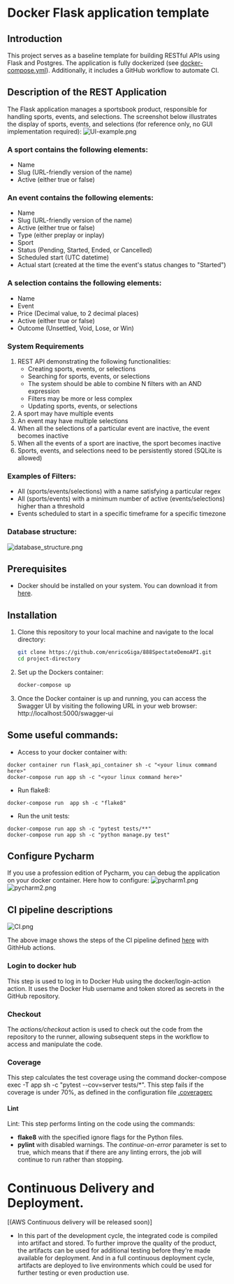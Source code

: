 # Docker Flask application template

## Introduction

This project serves as a baseline template for building RESTful APIs using Flask and Postgres. 
The application is fully dockerized (see [docker-compose.yml](docker-compose.yml)). 
Additionally, it includes a GitHub workflow to automate CI.


## Description of the REST Application

The Flask application manages a sportsbook product, responsible for handling sports, events, and selections. 
The screenshot below illustrates the display of sports, events, and selections (for reference only, no GUI implementation required):
![UI-example.png](images%2FUI-example.png)


### A **sport** contains the following elements:
* Name 
* Slug (URL-friendly version of the name)
* Active (either true or false)  

### An **event** contains the following elements:
* Name
* Slug (URL-friendly version of the name)
* Active (either true or false)
* Type (either preplay or inplay)
* Sport
* Status (Pending, Started, Ended, or Cancelled)
* Scheduled start (UTC datetime)
* Actual start (created at the time the event's status changes to "Started")

### A **selection** contains the following elements:
* Name
* Event
* Price (Decimal value, to 2 decimal places)
* Active (either true or false)
* Outcome (Unsettled, Void, Lose, or Win)

### System Requirements
1. REST API demonstrating the following functionalities:
    * Creating sports, events, or selections
    * Searching for sports, events, or selections
    * The system should be able to combine N filters with an AND expression
    * Filters may be more or less complex
    * Updating sports, events, or selections
2. A sport may have multiple events
3. An event may have multiple selections
4. When all the selections of a particular event are inactive, the event becomes inactive
5. When all the events of a sport are inactive, the sport becomes inactive
6. Sports, events, and selections need to be persistently stored (SQLite is allowed)

### Examples of Filters:
* All (sports/events/selections) with a name satisfying a particular regex
* All (sports/events) with a minimum number of active (events/selections) higher than a threshold
* Events scheduled to start in a specific timeframe for a specific timezone

### Database structure:
![database_structure.png](images%2Fdatabase_structure.png)

## Prerequisites
- Docker should be installed on your system. You can download it
  from [here](https://www.docker.com/get-started).

## Installation
1. Clone this repository to your local machine and navigate to the local directory:

   ```bash
   git clone https://github.com/enricoGiga/888SpectateDemoAPI.git
   cd project-directory

2. Set up the Dockers container:
   ```bash
   docker-compose up
3. Once the Docker container is up and running, you can access the Swagger UI by visiting
   the following URL in your web browser: http://localhost:5000/swagger-ui 



## Some useful commands:
- Access to your docker container with:
```shell
docker container run flask_api_container sh -c "<your linux command here>" 
docker-compose run app sh -c "<your linux command here>"
  ```
- Run flake8:
```shell
docker-compose run  app sh -c "flake8"   
```
- Run the unit tests:
```shell
docker-compose run app sh -c "pytest tests/**" 
docker-compose run app sh -c "python manage.py test"
```
## Configure Pycharm
If you use a profession edition of Pycharm, you can debug the application on your docker container.
Here how to configure:
![pycharm1.png](images%2Fpycharm1.png)
![pycharm2.png](images%2Fpycharm2.png)

## CI pipeline descriptions
![CI.png](images%2FCI.png)

The above image shows the steps of the CI pipeline defined [here](.github%2Fworkflows%2Fci.yml) with GithHub actions.
### Login to docker hub
This step is used to log in to Docker Hub using the docker/login-action action. It uses the Docker Hub username and token stored as secrets in the GitHub repository.
### Checkout
The _actions/checkout_ action is used to check out the code from the repository to the runner, allowing subsequent steps in the workflow to access and manipulate the code. 
### Coverage
This step calculates the test coverage using the command docker-compose exec -T app sh -c "pytest --cov=server tests/*". This step fails if the coverage is under 70%, as defined in the configuration file [.coveragerc](flask_template%2F.coveragerc)

#### Lint
Lint: This step performs linting on the code using the commands:

* **flake8** with the specified ignore flags for the Python files.
* **pylint** with disabled warnings. The _continue-on-error_ parameter is set to true, which means that if there are any linting errors, the job will continue to run rather than stopping.


# Continuous Delivery and Deployment.
[(AWS Continuous delivery will be released soon)]
- In this part of the development cycle, the integrated code is compiled into artifact and stored.
To further improve the quality of the product, the artifacts can be used for additional testing before
they're made available for deployment. And in a full continuous deployment cycle, artifacts are deployed
to live environments which could be used for further testing or even production use.
